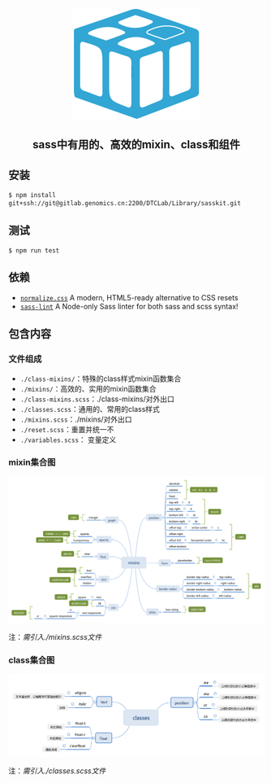 
<p align="center">
  <img src="./docs/logo.png"/>
</p>

<h2 align="center">sass中有用的、高效的mixin、class和组件<h2/>

## 安装

```shell
$ npm install git+ssh://git@gitlab.genomics.cn:2200/DTCLab/Library/sasskit.git
```

## 测试

```shell
$ npm run test
```

## 依赖

- [`normalize.css`](http://necolas.github.io/normalize.css/) A modern, HTML5-ready alternative to CSS resets
- [`sass-lint`](https://github.com/sasstools/sass-lint) A Node-only Sass linter for both sass and scss syntax!


## 包含内容


### 文件组成

- `./class-mixins/`：特殊的class样式mixin函数集合
- `./mixins/`：高效的、实用的mixin函数集合
- `./class-mixins.scss`：./class-mixins/对外出口
- `./classes.scss`：通用的、常用的class样式
- `./mixins.scss`：./mixins/对外出口
- `./reset.scss`：重置并统一不
- `./variables.scss`： 变量定义


### mixin集合图

![](./docs/images/mixins.png)

注：*需引入./mixins.scss文件*


### class集合图

![](./docs/images/classes.png)

注：*需引入./classes.scss文件*

